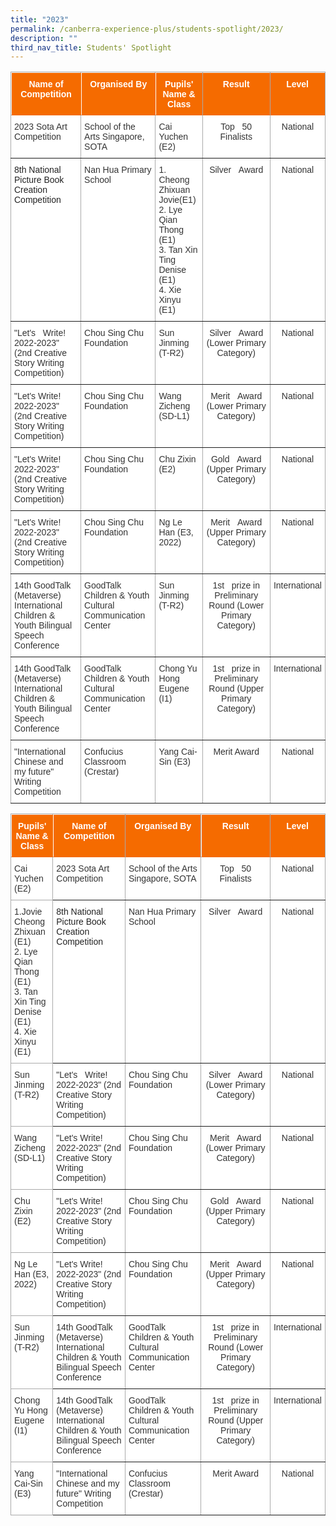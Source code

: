 ```yaml
---
title: "2023"
permalink: /canberra-experience-plus/students-spotlight/2023/
description: ""
third_nav_title: Students' Spotlight
---
```

<table width="" class="tg">
<thead>
  <tr>
    <th class="tg-xexc">Name of Competition</th>
    <th class="tg-xexc">Organised By</th>
    <th class="tg-xexc">Pupils' Name &amp; Class</th>
    <th class="tg-xexc">Result</th>
    <th class="tg-xexc">Level<br>     </th>
  </tr>
</thead>
<tbody>
  <tr>
    <td class="tg-0pky">2023 Sota Art Competition</td>
    <td class="tg-0pky">School of the Arts Singapore, SOTA</td>
    <td class="tg-0pky"> Cai Yuchen (E2)</td>
    <td class="tg-c3ow">Top&nbsp;&nbsp;&nbsp;50 Finalists</td>
    <td class="tg-c3ow">National</td>
  </tr>
  <tr>
    <td class="tg-pfgq">8th National Picture Book Creation Competition</td>
    <td class="tg-0pky">Nan Hua Primary School</td>
    <td class="tg-0pky">1. Cheong Zhixuan Jovie(E1)<br>2. Lye Qian Thong (E1)<br>3. Tan Xin Ting Denise (E1)<br>4. Xie Xinyu (E1)</td>
    <td class="tg-c3ow">Silver&nbsp;&nbsp;&nbsp;Award</td>
    <td class="tg-c3ow">National</td>
  </tr>
  <tr>
    <td class="tg-0pky">"Let's&nbsp;&nbsp;&nbsp;Write! 2022-2023" (2nd Creative Story Writing Competition)</td>
    <td class="tg-0pky">Chou Sing Chu Foundation</td>
    <td class="tg-0pky">Sun Jinming (T-R2)</td>
    <td class="tg-c3ow">Silver&nbsp;&nbsp;&nbsp;Award (Lower Primary Category)</td>
    <td class="tg-c3ow">National</td>
  </tr>
  <tr>
    <td class="tg-0pky">"Let's Write! 2022-2023" (2nd Creative Story Writing Competition)</td>
    <td class="tg-0pky">Chou Sing Chu Foundation</td>
    <td class="tg-0pky">Wang Zicheng (SD-L1)</td>
    <td class="tg-c3ow">Merit&nbsp;&nbsp;&nbsp;Award (Lower Primary Category)</td>
    <td class="tg-c3ow">National</td>
  </tr>
  <tr>
    <td class="tg-0pky">"Let's Write! 2022-2023" (2nd Creative Story Writing Competition)</td>
    <td class="tg-0pky">Chou Sing Chu Foundation</td>
    <td class="tg-0pky">Chu Zixin (E2)</td>
    <td class="tg-c3ow">Gold&nbsp;&nbsp;&nbsp;Award (Upper Primary Category)</td>
    <td class="tg-c3ow">National</td>
  </tr>
  <tr>
    <td class="tg-0pky">"Let's Write! 2022-2023" (2nd Creative Story Writing Competition)</td>
    <td class="tg-0pky">Chou Sing Chu Foundation</td>
    <td class="tg-0pky">Ng Le Han (E3, 2022)</td>
    <td class="tg-c3ow">Merit&nbsp;&nbsp;&nbsp;Award (Upper Primary Category)</td>
    <td class="tg-c3ow">National</td>
  </tr>
  <tr>
    <td class="tg-za14">14th GoodTalk (Metaverse) International Children &amp; Youth Bilingual Speech Conference</td>
    <td class="tg-0pky">GoodTalk Children &amp; Youth Cultural Communication Center</td>
    <td class="tg-0pky">Sun Jinming (T-R2)</td>
    <td class="tg-c3ow">1st&nbsp;&nbsp;&nbsp;prize in Preliminary Round (Lower Primary Category)</td>
    <td class="tg-c3ow">International</td>
  </tr>
  <tr>
    <td class="tg-za14">14th GoodTalk (Metaverse) International Children &amp; Youth Bilingual Speech Conference</td>
    <td class="tg-0pky">GoodTalk Children &amp; Youth Cultural Communication Center</td>
    <td class="tg-0pky">Chong Yu Hong Eugene (I1)</td>
    <td class="tg-c3ow">1st&nbsp;&nbsp;&nbsp;prize in Preliminary Round (Upper Primary Category)</td>
    <td class="tg-c3ow">International</td>
  </tr>
  <tr>
    <td class="tg-0pky">"International Chinese and my future" Writing Competition</td>
    <td class="tg-0pky">Confucius Classroom (Crestar)</td>
    <td class="tg-0pky">Yang Cai-Sin (E3)</td>
    <td class="tg-c3ow">Merit  Award</td>
    <td class="tg-c3ow">National</td>
  </tr>
</tbody>
</table>

<style type="text/css">
.tg  {border-collapse:collapse;border-color:#aaa;border-spacing:0;}
.tg td{background-color:#fff;border-color:#aaa;border-style:solid;border-width:1px;color:#333;
  font-family:Arial, sans-serif;font-size:14px;overflow:hidden;padding:10px 5px;word-break:normal;}
.tg th{background-color:#f38630;border-color:#aaa;border-style:solid;border-width:1px;color:#fff;
  font-family:Arial, sans-serif;font-size:14px;font-weight:normal;overflow:hidden;padding:10px 5px;word-break:normal;}
.tg .tg-xexc{background-color:#f56b00;border-color:inherit;color:#ffffff;font-weight:bold;position:-webkit-sticky;position:sticky;
  text-align:center;top:-1px;vertical-align:top;will-change:transform}
.tg .tg-c3ow{border-color:inherit;text-align:center;vertical-align:top}
.tg .tg-pfgq{border-color:inherit;color:#222;text-align:left;vertical-align:top}
.tg .tg-w0sr{background-color:#F56B00;color:#FFF;font-weight:bold;position:-webkit-sticky;position:sticky;text-align:center;
  top:-1px;vertical-align:top;will-change:transform}
.tg .tg-0lax{text-align:left;vertical-align:top}
.tg .tg-0pky{border-color:inherit;text-align:left;vertical-align:top}
.tg .tg-za14{border-color:inherit;text-align:left;vertical-align:bottom}
</style>
<table class="tg">
<thead>
  <tr>
    <th class="tg-w0sr">Pupils' Name   &amp; Class</th>
    <th class="tg-xexc">Name of Competition</th>
    <th class="tg-xexc">Organised By</th>
    <th class="tg-xexc">Result</th>
    <th class="tg-xexc">Level</th>
  </tr>
</thead>
<tbody>
  <tr>
    <td class="tg-0lax"> Cai Yuchen (E2)</td>
    <td class="tg-0pky">2023 Sota Art Competition</td>
    <td class="tg-0pky">School of the Arts Singapore, SOTA</td>
    <td class="tg-c3ow">Top&nbsp;&nbsp;&nbsp;50 Finalists</td>
    <td class="tg-c3ow">National</td>
  </tr>
  <tr>
    <td class="tg-0lax">1.Jovie Cheong Zhixuan (E1)<br>2. Lye Qian Thong (E1)<br>3. Tan Xin Ting Denise (E1)<br>4. Xie Xinyu (E1)</td>
    <td class="tg-pfgq">8th National Picture Book Creation Competition</td>
    <td class="tg-0pky">Nan Hua Primary School</td>
    <td class="tg-c3ow">Silver&nbsp;&nbsp;&nbsp;Award</td>
    <td class="tg-c3ow">National</td>
  </tr>
  <tr>
    <td class="tg-0lax">Sun Jinming (T-R2)</td>
    <td class="tg-0pky">"Let's&nbsp;&nbsp;&nbsp;Write! 2022-2023" (2nd Creative Story Writing Competition)</td>
    <td class="tg-0pky">Chou Sing Chu Foundation</td>
    <td class="tg-c3ow">Silver&nbsp;&nbsp;&nbsp;Award (Lower Primary Category)</td>
    <td class="tg-c3ow">National</td>
  </tr>
  <tr>
    <td class="tg-0lax">Wang Zicheng (SD-L1)</td>
    <td class="tg-0pky">"Let's Write! 2022-2023" (2nd Creative Story Writing Competition)</td>
    <td class="tg-0pky">Chou Sing Chu Foundation</td>
    <td class="tg-c3ow">Merit&nbsp;&nbsp;&nbsp;Award (Lower Primary Category)</td>
    <td class="tg-c3ow">National</td>
  </tr>
  <tr>
    <td class="tg-0lax">Chu Zixin (E2)</td>
    <td class="tg-0pky">"Let's Write! 2022-2023" (2nd Creative Story Writing Competition)</td>
    <td class="tg-0pky">Chou Sing Chu Foundation</td>
    <td class="tg-c3ow">Gold&nbsp;&nbsp;&nbsp;Award (Upper Primary Category)</td>
    <td class="tg-c3ow">National</td>
  </tr>
  <tr>
    <td class="tg-0lax">Ng Le Han (E3, 2022)</td>
    <td class="tg-0pky">"Let's Write! 2022-2023" (2nd Creative Story Writing Competition)</td>
    <td class="tg-0pky">Chou Sing Chu Foundation</td>
    <td class="tg-c3ow">Merit&nbsp;&nbsp;&nbsp;Award (Upper Primary Category)</td>
    <td class="tg-c3ow">National</td>
  </tr>
  <tr>
    <td class="tg-0lax">Sun Jinming (T-R2)</td>
    <td class="tg-za14">14th GoodTalk (Metaverse) International Children &amp; Youth Bilingual Speech Conference</td>
    <td class="tg-0pky">GoodTalk Children &amp; Youth Cultural Communication Center</td>
    <td class="tg-c3ow">1st&nbsp;&nbsp;&nbsp;prize in Preliminary Round (Lower Primary Category)</td>
    <td class="tg-c3ow">International</td>
  </tr>
  <tr>
    <td class="tg-0lax">Chong Yu Hong Eugene (I1)</td>
    <td class="tg-za14">14th GoodTalk (Metaverse) International Children &amp; Youth Bilingual Speech Conference</td>
    <td class="tg-0pky">GoodTalk Children &amp; Youth Cultural Communication Center</td>
    <td class="tg-c3ow">1st&nbsp;&nbsp;&nbsp;prize in Preliminary Round (Upper Primary Category)</td>
    <td class="tg-c3ow">International</td>
  </tr>
  <tr>
    <td class="tg-0lax">Yang Cai-Sin (E3)</td>
    <td class="tg-0pky">"International Chinese and my future" Writing Competition</td>
    <td class="tg-0pky">Confucius Classroom (Crestar)</td>
    <td class="tg-c3ow">Merit  Award</td>
    <td class="tg-c3ow">National</td>
  </tr>
</tbody>
</table>